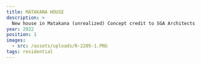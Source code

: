 ```yaml
---
title: MATAKANA HOUSE
description: >
  New house in Matakana (unrealized) Concept credit to SGA Architects
year: 2022
position: 1
images:
  - src: /assets/uploads/R-2205-1.PNG
tags: residential
---
```

